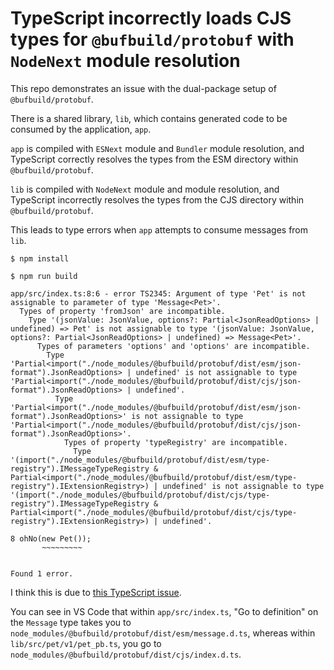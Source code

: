 # TypeScript incorrectly loads CJS types for `@bufbuild/protobuf` with `NodeNext` module resolution

This repo demonstrates an issue with the dual-package setup of `@bufbuild/protobuf`.

There is a shared library, `lib`, which contains generated code to be consumed by the application, `app`.

`app` is compiled with `ESNext` module and `Bundler` module resolution, and TypeScript correctly resolves the types from the ESM directory within `@bufbuild/protobuf`.

`lib` is compiled with `NodeNext` module and module resolution, and TypeScript incorrectly resolves the types from the CJS directory within `@bufbuild/protobuf`.

This leads to type errors when `app` attempts to consume messages from `lib`.

```console
$ npm install

$ npm run build

app/src/index.ts:8:6 - error TS2345: Argument of type 'Pet' is not assignable to parameter of type 'Message<Pet>'.
  Types of property 'fromJson' are incompatible.
    Type '(jsonValue: JsonValue, options?: Partial<JsonReadOptions> | undefined) => Pet' is not assignable to type '(jsonValue: JsonValue, options?: Partial<JsonReadOptions> | undefined) => Message<Pet>'.
      Types of parameters 'options' and 'options' are incompatible.
        Type 'Partial<import("./node_modules/@bufbuild/protobuf/dist/esm/json-format").JsonReadOptions> | undefined' is not assignable to type 'Partial<import("./node_modules/@bufbuild/protobuf/dist/cjs/json-format").JsonReadOptions> | undefined'.
          Type 'Partial<import("./node_modules/@bufbuild/protobuf/dist/esm/json-format").JsonReadOptions>' is not assignable to type 'Partial<import("./node_modules/@bufbuild/protobuf/dist/cjs/json-format").JsonReadOptions>'.
            Types of property 'typeRegistry' are incompatible.
              Type '(import("./node_modules/@bufbuild/protobuf/dist/esm/type-registry").IMessageTypeRegistry & Partial<import("./node_modules/@bufbuild/protobuf/dist/esm/type-registry").IExtensionRegistry>) | undefined' is not assignable to type '(import("./node_modules/@bufbuild/protobuf/dist/cjs/type-registry").IMessageTypeRegistry & Partial<import("./node_modules/@bufbuild/protobuf/dist/cjs/type-registry").IExtensionRegistry>) | undefined'.

8 ohNo(new Pet());
       ~~~~~~~~~


Found 1 error.
```

I think this is due to [this TypeScript issue](https://github.com/microsoft/TypeScript/issues/50466).

You can see in VS Code that within `app/src/index.ts`, "Go to definition" on the `Message` type takes you to `node_modules/@bufbuild/protobuf/dist/esm/message.d.ts`, whereas within `lib/src/pet/v1/pet_pb.ts`, you go to `node_modules/@bufbuild/protobuf/dist/cjs/index.d.ts`.
